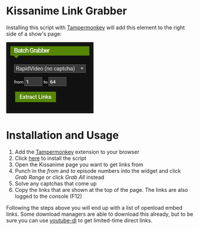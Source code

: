 # Kissanime Link Grabber

Installing this script with [Tampermonkey](https://tampermonkey.net) will add this element to the right side of a show's page:

![image](https://github.com/thorio/kaGrabber/raw/master/images/grabber.png)

# Installation and Usage

1. Add the [Tampermonkey](https://tampermonkey.net) extension to your browser
2. Click [here](https://github.com/thorio/kaGrabber/raw/master/kaGrabber.user.js) to install the script
3. Open the Kissanime page you want to get links from
4. Punch in the *from* and *to* episode numbers into the widget and click *Grab Range* or click *Grab All* instead
5. Solve any captchas that come up
6. Copy the links that are shown at the top of the page. The links are also logged to the console (F12)

Following the steps above you will end up with a list of openload embed links. Some download managers are able to download this already, but to be sure you can use [youtube-dl](https://github.com/rg3/youtube-dl) to get limited-time direct links.